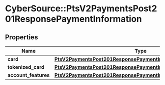 # CyberSource::PtsV2PaymentsPost201ResponsePaymentInformation

## Properties
Name | Type | Description | Notes
------------ | ------------- | ------------- | -------------
**card** | [**PtsV2PaymentsPost201ResponsePaymentInformationCard**](PtsV2PaymentsPost201ResponsePaymentInformationCard.md) |  | [optional] 
**tokenized_card** | [**PtsV2PaymentsPost201ResponsePaymentInformationTokenizedCard**](PtsV2PaymentsPost201ResponsePaymentInformationTokenizedCard.md) |  | [optional] 
**account_features** | [**PtsV2PaymentsPost201ResponsePaymentInformationAccountFeatures**](PtsV2PaymentsPost201ResponsePaymentInformationAccountFeatures.md) |  | [optional] 


